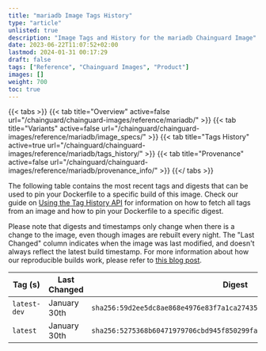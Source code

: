 ```yaml
---
title: "mariadb Image Tags History"
type: "article"
unlisted: true
description: "Image Tags and History for the mariadb Chainguard Image"
date: 2023-06-22T11:07:52+02:00
lastmod: 2024-01-31 00:17:29
draft: false
tags: ["Reference", "Chainguard Images", "Product"]
images: []
weight: 700
toc: true
---
```


{{< tabs >}}
{{< tab title="Overview" active=false url="/chainguard/chainguard-images/reference/mariadb/" >}}
{{< tab title="Variants" active=false url="/chainguard/chainguard-images/reference/mariadb/image_specs/" >}}
{{< tab title="Tags History" active=true url="/chainguard/chainguard-images/reference/mariadb/tags_history/" >}}
{{< tab title="Provenance" active=false url="/chainguard/chainguard-images/reference/mariadb/provenance_info/" >}}
{{</ tabs >}}

The following table contains the most recent tags and digests that can be used to pin your Dockerfile to a specific build of this image. Check our guide on [Using the Tag History API](/chainguard/chainguard-images/using-the-tag-history-api/) for information on how to fetch all tags from an image and how to pin your Dockerfile to a specific digest.

Please note that digests and timestamps only change when there is a change to the image, even though images are rebuilt every night. The "Last Changed" column indicates when the image was last modified, and doesn't always reflect the latest build timestamp. For more information about how our reproducible builds work, please refer to [this blog post](https://www.chainguard.dev/unchained/reproducing-chainguards-reproducible-image-builds).

| Tag (s)       | Last Changed | Digest                                                                    |
|---------------|--------------|---------------------------------------------------------------------------|
|  `latest-dev` | January 30th | `sha256:59d2ee5dc8ae868e4976e83f7a1ca27435e9b9a8a4522b0820054410702773d0` |
|  `latest`     | January 30th | `sha256:5275368b60471979706cbd945f850299fa7c74988c3935bf82c2374f171b8173` |

